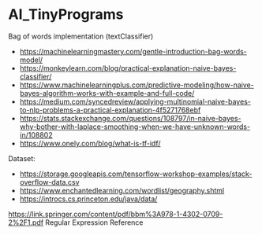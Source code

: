 # AI_TinyPrograms
Bag of words implementation (textClassifier)

* https://machinelearningmastery.com/gentle-introduction-bag-words-model/
* https://monkeylearn.com/blog/practical-explanation-naive-bayes-classifier/
* https://www.machinelearningplus.com/predictive-modeling/how-naive-bayes-algorithm-works-with-example-and-full-code/
* https://medium.com/syncedreview/applying-multinomial-naive-bayes-to-nlp-problems-a-practical-explanation-4f5271768ebf
* https://stats.stackexchange.com/questions/108797/in-naive-bayes-why-bother-with-laplace-smoothing-when-we-have-unknown-words-in/108802
* https://www.onely.com/blog/what-is-tf-idf/

Dataset:
* https://storage.googleapis.com/tensorflow-workshop-examples/stack-overflow-data.csv
* https://www.enchantedlearning.com/wordlist/geography.shtml
* https://introcs.cs.princeton.edu/java/data/ 


https://link.springer.com/content/pdf/bbm%3A978-1-4302-0709-2%2F1.pdf Regular Expression Reference
